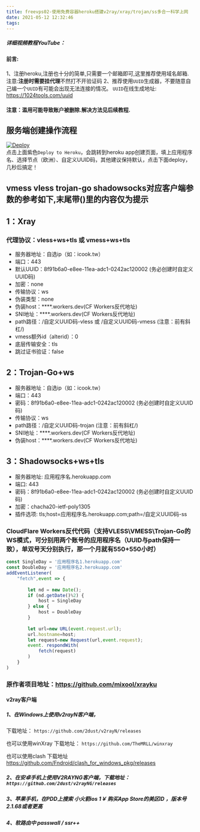 ```yaml
---
title: freevps02-使用免费容器heroku搭建v2ray/xray/trojan/ss多合一科学上网
date: 2021-05-12 12:32:46
tags:
---
```

##### 详细视频教程YouTube：

#### 前言:
1、注册heroku,注册也十分的简单,只需要一个邮箱即可,这里推荐使用域名邮箱.
注意:**注册时需要挂代理**不然打不开验证码
2、推荐使用`UUID`生成器，不要随意自己编一个`UUID`有可能会出现无法连接的情况。
`UUID`在线生成地址: https://1024tools.com/uuid

#### 注意：滥用可能导致账户被删除.解决方法见后续教程.



## 服务端创建操作流程 
[![Deploy](https://www.herokucdn.com/deploy/button.png)](https://dashboard.heroku.com/new?template=https://github.com/YG-tsj/Heroku-xray-trojangows-ssws)  
点击上面紫色`Deploy to Heroku`，会跳转到heroku app创建页面，填上应用程序名、选择节点（欧洲）、自定义UUID码，其他建议保持默认，点击下面deploy，几秒后搞定！    

## vmess vless trojan-go shadowsocks对应客户端参数的参考如下,末尾带()里的内容仅为提示

## 1：Xray

### 代理协议：vless+ws+tls 或 vmess+ws+tls
* 服务器地址：自选ip（如：icook.tw）
* 端口：443
* 默认UUID：8f91b6a0-e8ee-11ea-adc1-0242ac120002   (务必创建时自定义UUID码)
* 加密：none
* 传输协议：ws
* 伪装类型：none
* 伪装host：****.workers.dev(CF Workers反代地址)
* SNI地址：****.workers.dev(CF Workers反代地址)
* path路径：/自定义UUID码-vless 或 /自定义UUID码-vmess    (注意：前有斜杠/)
* vmess额外id（alterid）：0
* 底层传输安全：tls
* 跳过证书验证：false

## 2：Trojan-Go+ws

* 服务器地址：自选ip（如：icook.tw）
* 端口：443
* 密码：8f91b6a0-e8ee-11ea-adc1-0242ac120002   (务必创建时自定义UUID码) 
* 传输协议：ws
* path路径：/自定义UUID码-trojan  (注意：前有斜杠/)
* SNI地址：****.workers.dev(CF Workers反代地址)
* 伪装host：****.workers.dev(CF Workers反代地址)

## 3：Shadowsocks+ws+tls

* 服务器地址: 应用程序名.herokuapp.com
* 端口: 443
* 密码：8f91b6a0-e8ee-11ea-adc1-0242ac120002   (务必创建时自定义UUID码) 
* 加密：chacha20-ietf-poly1305
* 插件选项: tls;host=应用程序名.herokuapp.com;path=/自定义UUID码-ss


### CloudFlare Workers反代代码（支持VLESS\VMESS\Trojan-Go的WS模式，可分别用两个账号的应用程序名（UUID与path保持一致），单双号天分别执行，那一个月就有550+550小时）

```javascript
const SingleDay = '应用程序名1.herokuapp.com'
const DoubleDay = '应用程序名2.herokuapp.com'
addEventListener(
    "fetch",event => {
    
        let nd = new Date();
        if (nd.getDate()%2) {
            host = SingleDay
        } else {
            host = DoubleDay
        }
        
        let url=new URL(event.request.url);
        url.hostname=host;
        let request=new Request(url,event.request);
        event. respondWith(
            fetch(request)
        )
    }
)
```
### 原作者项目地址：https://github.com/mixool/xrayku

#### v2ray客户端

##### 1、在Windows上使用v2rayN客户端，
下载地址： `https://github.com/2dust/v2rayN/releases`

也可以使用winXray
下载地址： `https://github.com/TheMRLL/winxray`

也可以使用clash
下载地址  https://github.com/Fndroid/clash_for_windows_pkg/releases


##### 2、在安卓手机上使用V2RAYNG客户端，下载地址：`https://github.com/2dust/v2rayNG/releases`

##### 3、苹果手机，在PDD上搜索 小火箭ios  1￥ 购买App Store的美区ID ，**版本号2.1.68或者更高**
##### 4、软路由中 passwall  / ssr++